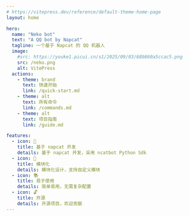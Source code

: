 ```yaml
---
# https://vitepress.dev/reference/default-theme-home-page
layout: home

hero:
  name: "Neko bot"
  text: "A QQ bot by Napcat"
  tagline: 一个基于 Napcat 的 QQ 机器人
  image:
    #src: https://youke1.picui.cn/s1/2025/09/03/68b860a5ccac5.png
    src: /neko.png
    alt: VitePress
  actions:
    - theme: brand
      text: 快速开始
      link: /quick-start.md
    - theme: alt
      text: 所有命令
      link: /commands.md
    - theme: alt
      text: 项目指南
      link: /guide.md

features:
  - icon: 🚀
    title: 基于 napcat 开发
    details: 基于 napcat 开发，采用 ncatbot Python Sdk
  - icon: 🔧
    title: 模块化
    details: 模块化设计，支持自定义模块
  - icon: 📚
    title: 易于使用
    details: 简单易用，无需复杂配置
  - icon: 🔓
    title: 开源
    details: 开源项目，欢迎贡献
---
```


